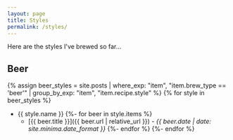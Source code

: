 ```yaml
---
layout: page
title: Styles
permalink: /styles/
---
```

Here are the styles I've brewed so far...
## Beer
{% assign beer_styles = site.posts | where_exp: "item", "item.brew_type == 'beer'" | group_by_exp: "item", "item.recipe.style" %}
{% for style in beer_styles %}
 - {{ style.name }}
{%- for beer in style.items %}
   - [{{ beer.title }}]({{ beer.url | relative_url }}) _- {{ beer.date | date: site.minima.date_format }}_
{%- endfor %} 
{%- endfor %}
